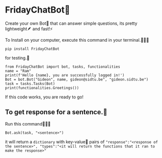 # FridayChatBot🤖

Create your own Bot🤖 that can answer simple questions, its pretty lightweight🪶 and fast!⚡

To Install on your computer, execute this command in your terminal.🧑🏻‍💻

    pip install FridayChatBot

for testing.🧪

    from FridayChatBot import bot, tasks, functionalities
    name = "Ram"
    print(f'Hello {name}, you are successfully logged in!')
    Bot = bot.Bot("Gideon", name, gideon@sidtu.be", "gideon.sidtu.be")
    task = tasks.Tasks(Bot)
    print(functionalities.Greetings())

If this code works, you are ready to go!

## To get response for a sentence.💬
Run this command🏃🏻‍♂️

    Bot.ask(task, "<sentence>")
it will return a `dictionary` with key-value🔑  pairs of `"response":"<response of the sentence>", "types":"<it will return the functions that it ran to make the response>"`
